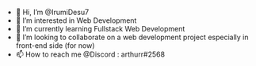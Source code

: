 - 👋 Hi, I’m @IrumiDesu7 
- 👀 I’m interested in Web Development
- 🌱 I’m currently learning Fullstack Web Development
- 💞️ I’m looking to collaborate on a web development project especially in front-end side (for now)
- 📫 How to reach me @Discord : arthurr#2568

<!---
IrumiDesu7/IrumiDesu7 is a ✨ special ✨ repository because its `README.md` (this file) appears on your GitHub profile.
You can click the Preview link to take a look at your changes.
--->
